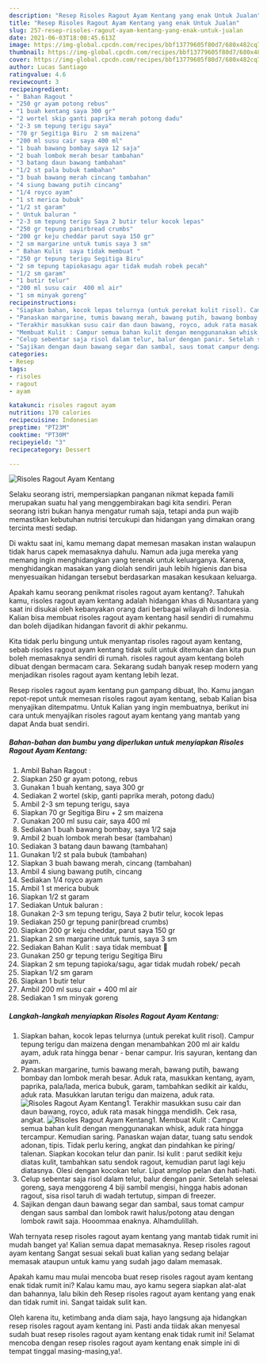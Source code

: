 ```yaml
---
description: "Resep Risoles Ragout Ayam Kentang yang enak Untuk Jualan"
title: "Resep Risoles Ragout Ayam Kentang yang enak Untuk Jualan"
slug: 257-resep-risoles-ragout-ayam-kentang-yang-enak-untuk-jualan
date: 2021-06-03T18:08:45.613Z
image: https://img-global.cpcdn.com/recipes/bbf13779605f80d7/680x482cq70/risoles-ragout-ayam-kentang-foto-resep-utama.jpg
thumbnail: https://img-global.cpcdn.com/recipes/bbf13779605f80d7/680x482cq70/risoles-ragout-ayam-kentang-foto-resep-utama.jpg
cover: https://img-global.cpcdn.com/recipes/bbf13779605f80d7/680x482cq70/risoles-ragout-ayam-kentang-foto-resep-utama.jpg
author: Lucas Santiago
ratingvalue: 4.6
reviewcount: 3
recipeingredient:
- " Bahan Ragout "
- "250 gr ayam potong rebus"
- "1 buah kentang saya 300 gr"
- "2 wortel skip ganti paprika merah potong dadu"
- "2-3 sm tepung terigu saya"
- "70 gr Segitiga Biru  2 sm maizena"
- "200 ml susu cair saya 400 ml"
- "1 buah bawang bombay saya 12 saja"
- "2 buah lombok merah besar tambahan"
- "3 batang daun bawang tambahan"
- "1/2 st pala bubuk tambahan"
- "3 buah bawang merah cincang tambahan"
- "4 siung bawang putih cincang"
- "1/4 royco ayam"
- "1 st merica bubuk"
- "1/2 st garam"
- " Untuk baluran "
- "2-3 sm tepung terigu Saya 2 butir telur kocok lepas"
- "250 gr tepung panirbread crumbs"
- "200 gr keju cheddar parut saya 150 gr"
- "2 sm margarine untuk tumis saya 3 sm"
- " Bahan Kulit  saya tidak membuat "
- "250 gr tepung terigu Segitiga Biru"
- "2 sm tepung tapiokasagu agar tidak mudah robek pecah"
- "1/2 sm garam"
- "1 butir telur"
- "200 ml susu cair  400 ml air"
- "1 sm minyak goreng"
recipeinstructions:
- "Siapkan bahan, kocok lepas telurnya (untuk perekat kulit risol). Campur tepung terigu dan maizena dengan menambahkan 200 ml air kaldu ayam, aduk rata hingga benar - benar campur. Iris sayuran, kentang dan ayam."
- "Panaskan margarine, tumis bawang merah, bawang putih, bawang bombay dan lombok merah besar. Aduk rata, masukkan kentang, ayam, paprika, pala/lada, merica bubuk, garam, tambahkan sedikit air kaldu, aduk rata. Masukkan larutan terigu dan maizena, aduk rata."
- "Terakhir masukkan susu cair dan daun bawang, royco, aduk rata masak hingga mendidih. Cek rasa, angkat."
- "Membuat Kulit : Campur semua bahan kulit dengan menggunanakan whisk, aduk rata hingga tercampur. Kemudian saring. Panaskan wajan datar, tuang satu sendok adonan, tipis. Tidak perlu kering, angkat dan pindahkan ke piring/ talenan. Siapkan kocokan telur dan panir. Isi kulit : parut sedikit keju diatas kulit, tambahkan satu sendok ragout, kemudian parut lagi keju diatasnya. Olesi dengan kocokan telur. Lipat amplop pelan dan hati-hati."
- "Celup sebentar saja risol dalam telur, balur dengan panir. Setelah selesai goreng, saya menggoreng 4 biji sambil mengisi, hingga habis adonan ragout, sisa risol taruh di wadah tertutup, simpan di freezer."
- "Sajikan dengan daun bawang segar dan sambal, saus tomat campur dengan saus sambal dan lombok rawit halus/potong atau dengan lombok rawit saja. Hooommaa enaknya. Alhamdulillah."
categories:
- Resep
tags:
- risoles
- ragout
- ayam

katakunci: risoles ragout ayam 
nutrition: 170 calories
recipecuisine: Indonesian
preptime: "PT23M"
cooktime: "PT30M"
recipeyield: "3"
recipecategory: Dessert

---
```



![Risoles Ragout Ayam Kentang](https://img-global.cpcdn.com/recipes/bbf13779605f80d7/680x482cq70/risoles-ragout-ayam-kentang-foto-resep-utama.jpg)

Selaku seorang istri, mempersiapkan panganan nikmat kepada famili merupakan suatu hal yang menggembirakan bagi kita sendiri. Peran seorang istri bukan hanya mengatur rumah saja, tetapi anda pun wajib memastikan kebutuhan nutrisi tercukupi dan hidangan yang dimakan orang tercinta mesti sedap.

Di waktu  saat ini, kamu memang dapat memesan masakan instan walaupun tidak harus capek memasaknya dahulu. Namun ada juga mereka yang memang ingin menghidangkan yang terenak untuk keluarganya. Karena, menghidangkan masakan yang diolah sendiri jauh lebih higienis dan bisa menyesuaikan hidangan tersebut berdasarkan masakan kesukaan keluarga. 



Apakah kamu seorang penikmat risoles ragout ayam kentang?. Tahukah kamu, risoles ragout ayam kentang adalah hidangan khas di Nusantara yang saat ini disukai oleh kebanyakan orang dari berbagai wilayah di Indonesia. Kalian bisa membuat risoles ragout ayam kentang hasil sendiri di rumahmu dan boleh dijadikan hidangan favorit di akhir pekanmu.

Kita tidak perlu bingung untuk menyantap risoles ragout ayam kentang, sebab risoles ragout ayam kentang tidak sulit untuk ditemukan dan kita pun boleh memasaknya sendiri di rumah. risoles ragout ayam kentang boleh dibuat dengan bermacam cara. Sekarang sudah banyak resep modern yang menjadikan risoles ragout ayam kentang lebih lezat.

Resep risoles ragout ayam kentang pun gampang dibuat, lho. Kamu jangan repot-repot untuk memesan risoles ragout ayam kentang, sebab Kalian bisa menyajikan ditempatmu. Untuk Kalian yang ingin membuatnya, berikut ini cara untuk menyajikan risoles ragout ayam kentang yang mantab yang dapat Anda buat sendiri.

<!--inarticleads1-->

##### Bahan-bahan dan bumbu yang diperlukan untuk menyiapkan Risoles Ragout Ayam Kentang:

1. Ambil  Bahan Ragout :
1. Siapkan 250 gr ayam potong, rebus
1. Gunakan 1 buah kentang, saya 300 gr
1. Sediakan 2 wortel (skip, ganti paprika merah, potong dadu)
1. Ambil 2-3 sm tepung terigu, saya
1. Siapkan 70 gr Segitiga Biru + 2 sm maizena
1. Gunakan 200 ml susu cair, saya 400 ml
1. Sediakan 1 buah bawang bombay, saya 1/2 saja
1. Ambil 2 buah lombok merah besar (tambahan)
1. Sediakan 3 batang daun bawang (tambahan)
1. Gunakan 1/2 st pala bubuk (tambahan)
1. Siapkan 3 buah bawang merah, cincang (tambahan)
1. Ambil 4 siung bawang putih, cincang
1. Sediakan 1/4 royco ayam
1. Ambil 1 st merica bubuk
1. Siapkan 1/2 st garam
1. Sediakan  Untuk baluran :
1. Gunakan 2-3 sm tepung terigu, Saya 2 butir telur, kocok lepas
1. Sediakan 250 gr tepung panir(bread crumbs)
1. Siapkan 200 gr keju cheddar, parut saya 150 gr
1. Siapkan 2 sm margarine untuk tumis, saya 3 sm
1. Sediakan  Bahan Kulit : saya tidak membuat 🤗
1. Gunakan 250 gr tepung terigu Segitiga Biru
1. Siapkan 2 sm tepung tapioka/sagu, agar tidak mudah robek/ pecah
1. Siapkan 1/2 sm garam
1. Siapkan 1 butir telur
1. Ambil 200 ml susu cair + 400 ml air
1. Sediakan 1 sm minyak goreng




<!--inarticleads2-->

##### Langkah-langkah menyiapkan Risoles Ragout Ayam Kentang:

1. Siapkan bahan, kocok lepas telurnya (untuk perekat kulit risol). Campur tepung terigu dan maizena dengan menambahkan 200 ml air kaldu ayam, aduk rata hingga benar - benar campur. Iris sayuran, kentang dan ayam.
1. Panaskan margarine, tumis bawang merah, bawang putih, bawang bombay dan lombok merah besar. Aduk rata, masukkan kentang, ayam, paprika, pala/lada, merica bubuk, garam, tambahkan sedikit air kaldu, aduk rata. Masukkan larutan terigu dan maizena, aduk rata.
<img src="//assets-global.cpcdn.com/assets/icons/button_play-2c75c40dde080a61004c1f40b05d8f140eaff45d7e9e6481dc71c63d2e7c4909.png" alt="Risoles Ragout Ayam Kentang">1. Terakhir masukkan susu cair dan daun bawang, royco, aduk rata masak hingga mendidih. Cek rasa, angkat.
<img src="//assets-global.cpcdn.com/assets/icons/button_play-2c75c40dde080a61004c1f40b05d8f140eaff45d7e9e6481dc71c63d2e7c4909.png" alt="Risoles Ragout Ayam Kentang">1. Membuat Kulit : Campur semua bahan kulit dengan menggunanakan whisk, aduk rata hingga tercampur. Kemudian saring. Panaskan wajan datar, tuang satu sendok adonan, tipis. Tidak perlu kering, angkat dan pindahkan ke piring/ talenan. Siapkan kocokan telur dan panir. Isi kulit : parut sedikit keju diatas kulit, tambahkan satu sendok ragout, kemudian parut lagi keju diatasnya. Olesi dengan kocokan telur. Lipat amplop pelan dan hati-hati.
1. Celup sebentar saja risol dalam telur, balur dengan panir. Setelah selesai goreng, saya menggoreng 4 biji sambil mengisi, hingga habis adonan ragout, sisa risol taruh di wadah tertutup, simpan di freezer.
1. Sajikan dengan daun bawang segar dan sambal, saus tomat campur dengan saus sambal dan lombok rawit halus/potong atau dengan lombok rawit saja. Hooommaa enaknya. Alhamdulillah.




Wah ternyata resep risoles ragout ayam kentang yang mantab tidak rumit ini mudah banget ya! Kalian semua dapat memasaknya. Resep risoles ragout ayam kentang Sangat sesuai sekali buat kalian yang sedang belajar memasak ataupun untuk kamu yang sudah jago dalam memasak.

Apakah kamu mau mulai mencoba buat resep risoles ragout ayam kentang enak tidak rumit ini? Kalau kamu mau, ayo kamu segera siapkan alat-alat dan bahannya, lalu bikin deh Resep risoles ragout ayam kentang yang enak dan tidak rumit ini. Sangat taidak sulit kan. 

Oleh karena itu, ketimbang anda diam saja, hayo langsung aja hidangkan resep risoles ragout ayam kentang ini. Pasti anda tiidak akan menyesal sudah buat resep risoles ragout ayam kentang enak tidak rumit ini! Selamat mencoba dengan resep risoles ragout ayam kentang enak simple ini di tempat tinggal masing-masing,ya!.


